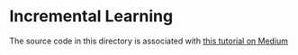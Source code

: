 # Incremental Learning
The source code in this directory is associated with [this tutorial on Medium](https://moaazm.medium.com/how-i-trained-a-cnn-model-on-a-large-dataset-with-limited-resources-incremental-learning-in-action-6bb5ae2cdf5f)
